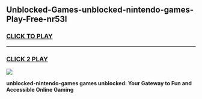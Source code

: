
## Unblocked-Games-unblocked-nintendo-games-Play-Free-nr53l
<h3>
<a href="https://premium76.site?title=unblocked-nintendo-games&ref=23A">CLICK TO PLAY</a></h3>
<hr>

<h3>
<a href="https://premium76.site?title=unblocked-nintendo-games&ref=23A">CLICK 2 PLAY</a>
  
</h3>

<a href="https://premium76.site?title=unblocked-nintendo-games&ref=23A"><img src="https://clearcache.store/games.png"></a>


**unblocked-nintendo-games games unblocked: Your Gateway to Fun and Accessible Online Gaming**
